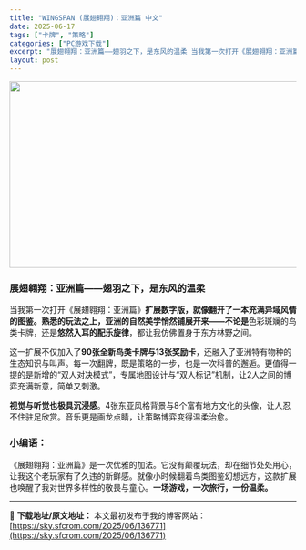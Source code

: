 ```yaml
---
title: "WINGSPAN (展翅翱翔)：亚洲篇 中文"
date: 2025-06-17
tags: ["卡牌", "策略"]
categories: ["PC游戏下载"]
excerpt: "展翅翱翔：亚洲篇——翅羽之下，是东风的温柔 当我第一次打开《展翅翱翔：亚洲篇》扩展数字版，就像翻开了一本充满异域风情的图鉴。熟悉的玩法之上，亚洲的自然美学悄然铺展开来——不论是色彩斑斓的鸟类卡牌，还是悠然入耳的配乐旋律，都让我仿佛置身于东方林野之间。 这一扩展不仅加入了90张全新鸟类卡牌与13张奖励&hellip;"
layout: post
---
```


<img class="aligncenter size-full wp-image-136772" src="https://sky.sfcrom.com/wp-content/uploads/2025/06/2025061711474088.webp" alt="" width="700" height="327" />
<h3 data-start="0" data-end="27">展翅翱翔：亚洲篇——翅羽之下，是东风的温柔</h3>
<p data-start="29" data-end="144">当我第一次打开《展翅翱翔：亚洲篇》<strong data-start="48" data-end="101">扩展数字版，就像翻开了一本充满异域风情的图鉴。熟悉的玩法之上，亚洲的自然美学悄然铺展开来——不论是</strong>色彩斑斓的鸟类卡牌，还是<strong data-start="115" data-end="128">悠然入耳的配乐旋律</strong>，都让我仿佛置身于东方林野之间。</p>
<p data-start="146" data-end="277">这一扩展不仅加入了<strong data-start="155" data-end="175">90张全新鸟类卡牌与13张奖励卡</strong>，还融入了亚洲特有物种的生态知识与叫声。每一次翻牌，既是策略的一步，也是一次科普的邂逅。更值得一提的是新增的“双人对决模式”，专属地图设计与“双人标记”机制，让2人之间的博弈充满新意，简单又刺激。</p>
<p data-start="279" data-end="347"><strong data-start="279" data-end="294">视觉与听觉也极具沉浸感</strong>。4张东亚风格背景与8个富有地方文化的头像，让人忍不住驻足欣赏。音乐更是画龙点睛，让策略博弈变得温柔治愈。</p>

<h3 data-start="349" data-end="359">小编语：</h3>
<p data-start="360" data-end="469" data-is-last-node="" data-is-only-node="">《展翅翱翔：亚洲篇》是一次优雅的加法。它没有颠覆玩法，却在细节处处用心，让我这个老玩家有了久违的新鲜感。就像小时候翻着鸟类图鉴幻想远方，这款扩展也唤醒了我对世界多样性的敬畏与童心。<strong data-start="450" data-end="469" data-is-last-node="">一场游戏，一次旅行，一份温柔。</strong></p>

---
📖 **下载地址/原文地址：** 本文最初发布于我的博客网站：[https://sky.sfcrom.com/2025/06/136771](https://sky.sfcrom.com/2025/06/136771)
